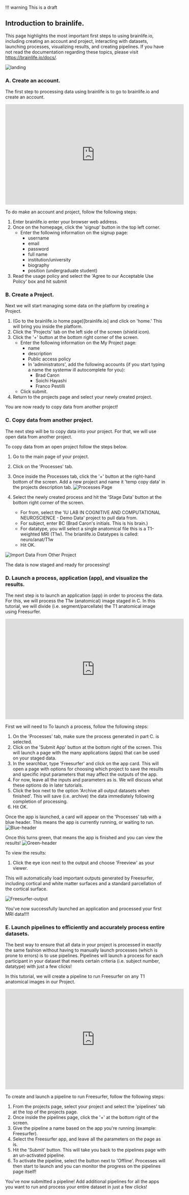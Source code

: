 !!! warning
    This is a draft

## Introduction to brainlife.

This page highlights the most important first steps to using brainlife.io, including creating an account and project, interacting with datasets, launching processes, visualizing results, and creating pipelines. If you have not read the documentation regarding these topics, please visit https://brainlife.io/docs/.

![landing](/docs/img/brainlife-landing-page.png)

### A. Create an account.

The first step to processing data using brainlife is to go to brainlife.io and create an account.

<center>
<iframe width="560" height="315" src="https://www.youtube.com/embed/sV55YSCJd-k" frameborder="0" allow="accelerometer; autoplay; encrypted-media; gyroscope; picture-in-picture" allowfullscreen></iframe>
</center>

To do make an account and project, follow the following steps:

1. Enter brainlife.io enter your browser web address. 
1. Once on the homepage, click the 'signup' button in the top left corner.
    * Enter the following information on the signup page:
        * username
        * email
        * password
        * full name
        * institution/university
        * biography
        * position (undergraduate student)
1. Read the usage policy and select the 'Agree to our Acceptable Use Policy' box and hit submit

### B. Create a Project.

Next we will start managing some data on the platform by creating a Project.

1. (Go to the brainlife.io home page)[brainlife.io] and click on 'home.' This will bring you inside the platform.
1. Click the 'Projects' tab on the left side of the screen (shield icon).
1. Click the '+' button at the bottom right corner of the screen.
    * Enter the following information on the My Project page:
        * name
        * description
        * Public access policy
        * In 'administrators', add the following accounts (if you start typing a name the systemw ill autocomplete for you):
            * Brad Caron
            * Soichi Hayashi
            * Franco Pestilli
    * Click submit.
1. Return to the projects page and select your newly created project.

You are now ready to copy data from another project!

### C. Copy data from another project.

The next step will be to copy data into your project. For that, we will use open data from another project.

To copy data from an open project follow the steps below.
1. Go to the main page of your project.
1. Click on the 'Processes' tab.
1. Once inside the Processes tab, click the '+' button at the right-hand bottom of the screen. 
Add a new project and name it 'temp copy data' in the projects description tab.
![Processes Page](/docs/img/projects.process.new.png)

1. Select the newly created process and hit the 'Stage Data' button at the bottom right corner of the screen.  
    * For from, select the 'IU LAB IN COGNITIVE AND COMPUTATIONAL NEUROSCIENCE - Demo Data' project to pull data from.
    * For subject, enter BC (Brad Caron's initials. This is his brain.)
    * For datatype, you will select a single anatomical file this is a T1-weighted MRI (T1w). The brianlife.io Datatypes is called: neuro/anat/T1w
    * Hit OK.

![Import Data From Other Project](/docs/img/projects.processes.stagedata.selecteddata.png)
 
The data is now staged and ready for processing!

<!---
To upload your own data, follow the following steps:
1) Select your project from the projects page.
2) Select the 'archive' tab at the top of the screen.
3) On the archive page, click the '+' button at the bottom of the screen.
4) For datatype, choose the specific datatype for each image type (T1, T2, DWI, fMRI):
    * For each datatype, you'll need to choose the appropriate data files and a subject name (i.e. your randomly assigned ID). You can leave the rest of the fields empty.
    * Once you fill this information, hit next and then archive.
The data is now uploaded and archived to your project!
--->

### D. Launch a process, application (app), and visualize the results.

The next step is to launch an application (app) in order to process the data. For this, we will process the T1w (anatomical) image staged in C. In this tutorial, we will divide (i.e. segment/parcellate) the T1 anatomical image using Freesurfer.

<center>
<iframe width="560" height="315" src="https://www.youtube.com/embed/u9Qlh0-iaAk?start=13" frameborder="0" allow="accelerometer; autoplay; encrypted-media; gyroscope; picture-in-picture" allowfullscreen></iframe>
</center>

First we will need to To launch a process, follow the following steps:

1. On the 'Processes' tab, make sure the process generated in part C. is selected.
1. Click on the 'Submit App' button at the bottom right of the screen. This will launch a page with the many applications (apps) that can be used on your staged data. 
1. In the searchbar, type 'Freesurfer' and click on the app card. This will open a page with options for choosing which project to save the results and specific input parameters that may affect the outputs of the app.
1. For now, leave all the inputs and parameters as is. We will discuss what these options do in later tutorials.
1. Click the box next to the option 'Archive all output datasets when finished'. This will save (i.e. archive) the data immediately following completion of processing.
1. Hit OK.

Once the app is launched, a card will appear on the 'Processes' tab with a blue header. This means the app is currently running, or waiting to run. 
![Blue-header](/docs/img/app-freesurfer-running-blue-header.png)

Once this turns green, that means the app is finished and you can view the results!
![Green-header](/docs/img/app-freesurfer-complete-green-header.png)

To view the results:
1. Click the eye icon next to the output and choose 'Freeview' as your viewer.

This will automatically load important outputs generated by Freesurfer, including cortical and white matter surfaces and a standard parcellation of the cortical surface.

![Freesurfer-output](/docs/img/output-freesurfer-freeview.png)

You've now successfully launched an application and processed your first MRI data!!!!

### E. Launch pipelines to efficiently and accurately process entire datasets.

The best way to ensure that all data in your project is processed in exactly the same fashion without having to manually launch processes (which is prone to errors) is to use pipelines. Pipelines will launch a process for each participant in your dataset that meets certain criteria (i.e. subject number, datatype) with just a few clicks!

In this tutorial, we will create a pipeline to run Freesurfer on any T1 anatomical images in our Project.

<center>
<iframe width="560" height="315" src="https://www.youtube.com/embed/p2k8mbaG1bY" frameborder="0" allow="accelerometer; autoplay; encrypted-media; gyroscope; picture-in-picture" allowfullscreen></iframe>
</center>

To create and launch a pipeline to run Freesurfer, follow the following steps:
1. From the projects page, select your project and select the 'pipelines' tab at the top of the projects page.
1. Once inside the pipelines page, click the '+' at the bottom right of the screen.
1. Give the pipeline a name based on the app you're running (example: Freesurfer).
1. Select the Freesurfer app, and leave all the parameters on the page as is.
1. Hit the 'Submit' button. This will take you back to the pipelines page with an un-activated pipeline.
1. To activate the pipeline, select the button next to 'Offline'. Processes will then start to launch and you can monitor the progress on the pipelines page itself!

You've now submitted a pipeline! Add additional pipelines for all the apps you want to run and process your entire dataset in just a few clicks!

<!---
### F. Create a publication for your data.

Once your data has been processed, the analyses have been ran, and you're ready to publish your data for open use, brainlife.io allows you to create a 'publication' of your data. With this publication comes a doi link that you can include in your eventual manuscript in order to direct fellow researchers to your dataset.

<iframe width="560" height="315" src="https://www.youtube.com/embed/hC0Ms3KWD8o" frameborder="0" allow="accelerometer; autoplay; encrypted-media; gyroscope; picture-in-picture" allowfullscreen></iframe>

To create a publication, follow the following steps:
1. From the projects page, select your project and select the 'publications' tab at the top of the projects page.
2. In the publications page, click the '+' at the bottom right of the screen.
3. Give your project a title and description, and add your funding sources and contributors.
4. Select the 'Add new release' button at the bottom of the page to add the data to your publication.
    * Give your release a name and date, as you can make multiple releases if, for example, you run new processing apps following your original publication.
    * Click the 'Add datasets' button in the 'Releases' area and select the datasets you'd like to release. Hit OK.
5. Once you're happy with the information you've inputted and the data, hit 'Submit'. You will now be able to view your dataset as 'publication' and send the doi link to anyone you'd like!

You're done! You've now created a project, uploaded, staged, and archived data, launched proceses and visualized results, and create pipelines and publications. You're now a brainlife.io pro!!!
--->
